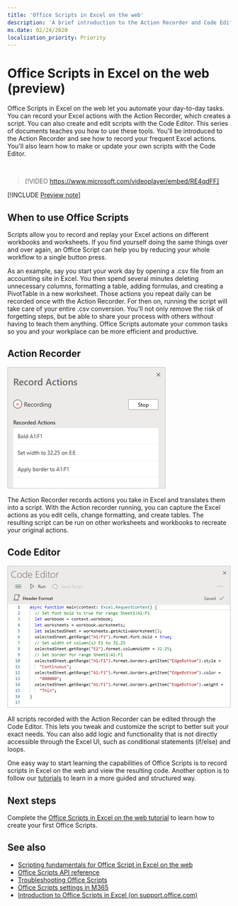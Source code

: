 ```yaml
---
title: 'Office Scripts in Excel on the web'
description: 'A brief introduction to the Action Recorder and Code Editor for Office Scripts.'
ms.date: 02/24/2020
localization_priority: Priority
---
```


# Office Scripts in Excel on the web (preview)

Office Scripts in Excel on the web let you automate your day-to-day tasks. You can record your Excel actions with the Action Recorder, which creates a script. You can also create and edit scripts with the Code Editor. This series of documents teaches you how to use these tools. You'll be introduced to the Action Recorder and see how to record your frequent Excel actions. You'll also learn how to make or update your own scripts with the Code Editor.

<br>

> [!VIDEO https://www.microsoft.com/videoplayer/embed/RE4qdFF]

[!INCLUDE [Preview note](../includes/preview-note.md)]

## When to use Office Scripts

Scripts allow you to record and replay your Excel actions on different workbooks and worksheets. If you find yourself doing the same things over and over again, an Office Script can help you by reducing your whole workflow to a single button press.

As an example, say you start your work day by opening a .csv file from an accounting site in Excel. You then spend several minutes deleting unnecessary columns, formatting a table, adding formulas, and creating a PivotTable in a new worksheet. Those actions you repeat daily can be recorded once with the Action Recorder. For then on, running the script will take care of your entire .csv conversion. You'll not only remove the risk of forgetting steps, but be able to share your process with others without having to teach them anything. Office Scripts automate your common tasks so you and your workplace can be more efficient and productive.

## Action Recorder

![The Action Recorder after recording several actions.](../images/action-recorder-intro.png)

The Action Recorder records actions you take in Excel and translates them into a script. With the Action recorder running, you can capture the Excel actions as you edit cells, change formatting, and create tables. The resulting script can be run on other worksheets and workbooks to recreate your original actions.

## Code Editor

![The Code Editor showing the script code for the above script.](../images/code-editor-intro.png)

All scripts recorded with the Action Recorder can be edited through the Code Editor. This lets you tweak and customize the script to better suit your exact needs. You can also add logic and functionality that is not directly accessible through the Excel UI, such as conditional statements (if/else) and loops.

One easy way to start learning the capabilities of Office Scripts is to record scripts in Excel on the web and view the resulting code. Another option is to follow our [tutorials](../tutorials/excel-tutorial.md) to learn in a more guided and structured way.

## Next steps

Complete the [Office Scripts in Excel on the web tutorial](../tutorials/excel-tutorial.md) to learn how to create your first Office Scripts.

## See also

- [Scripting fundamentals for Office Script in Excel on the web](../develop/scripting-fundamentals.md)
- [Office Scripts API reference](/javascript/api/office-scripts/overview)
- [Troubleshooting Office Scripts](../testing/troubleshooting.md)
- [Office Scripts settings in M365](https://support.office.com/article/office-scripts-settings-in-m365-19d3c51a-6ca2-40ab-978d-60fa49554dcf)
- [Introduction to Office Scripts in Excel (on support.office.com)](https://support.office.com/article/introduction-to-office-scripts-in-excel-9fbe283d-adb8-4f13-a75b-a81c6baf163a)
